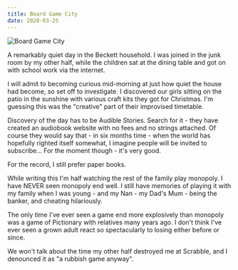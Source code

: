 ```yaml
---
title: Board Game City
date: 2020-03-25
---
```


![Board Game City](https://source.unsplash.com/s9CC2SKySJM/1600x900)

A remarkably quiet day in the Beckett household. I was joined in the junk room by my other half, while the children sat at the dining table and got on with school work via the internet.

I will admit to becoming curious mid-morning at just how quiet the house had become, so set off to investigate. I discovered our girls sitting on the patio in the sunshine with various craft kits they got for Christmas. I'm guessing this was the "creative" part of their improvised timetable.

Discovery of the day has to be Audible Stories. Search for it - they have created an audiobook website with no fees and no strings attached. Of course they would say that - in six months time - when the world has hopefully righted itself somewhat, I imagine people will be invited to subscribe... For the moment though - it's very good.

For the record, I still prefer paper books.

While writing this I'm half watching the rest of the family play monopoly. I have NEVER seen monopoly end well. I still have memories of playing it with my family when I was young - and my Nan - my Dad's Mum - being the banker, and cheating hilariously.

The only time I've ever seen a game end more explosively than monopoly was a game of Pictionary with relatives many years ago. I don't think I've ever seen a grown adult react so spectacularly to losing either before or since.

We won't talk about the time my other half destroyed me at Scrabble, and I denounced it as "a rubbish game anyway".
